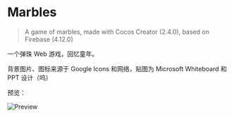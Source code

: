 # Marbles
>A game of marbles, made with Cocos Creator (2.4.0), based on Firebase (4.12.0)

一个弹珠 Web 游戏，回忆童年。

背景图片、图标来源于 Google Icons 和网络，贴图为 Microsoft Whiteboard 和 PPT 设计（呜）

预览：

![Preview](https://user-images.githubusercontent.com/82582936/152682876-1671c0fe-dc81-4474-bdd5-8e34b84a0606.jpeg)